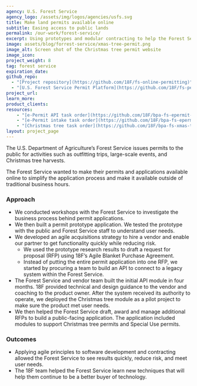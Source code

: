 ```yaml
---
agency: U.S. Forest Service
agency_logo: /assets/img/logos/agencies/usfs.svg
title: Make land permits available online
subtitle: Easing access to public lands
permalink: /our-work/forest-service/
excerpt: Using prototypes and modular contracting to help the Forest Service buy and develop an online permitting system.
image: assets/blog/forrest-service/xmas-tree-permit.png
image_alt: Screen shot of the Christmas tree permit website
image_icon:
project_weight: 8
tag: forest service
expiration_date:
github_repo:
  - "[Project repository](https://github.com/18F/fs-online-permitting)"
  - "[U.S. Forest Service Permit Platform](https://github.com/18F/fs-permit-platform)"
project_url:
learn_more:
product_clients:
resources:
    - "[e-Permit API task order](https://github.com/18F/bpa-fs-epermit-api)"
    - "[e-Permit intake task order](https://github.com/18F/bpa-fs-epermit-intake)"
    - "[Christmas tree task order](https://github.com/18F/bpa-fs-xmas-trees)"
layout: project_page
---
```


The U.S. Department of Agriculture’s Forest Service issues permits to the public for activities such as outfitting trips, large-scale events, and Christmas tree harvests.

The Forest Service wanted to make their permits and applications available online to simplify the application process and make it available outside of traditional business hours.

### Approach
* We conducted workshops with the Forest Service to investigate the business process behind permit applications.
* We then built a permit prototype application. We tested the prototype with the public and Forest Service staff to understand user needs.
* We developed an agile acquisitions strategy to hire a vendor and enable our partner to get functionality quickly while reducing risk.
    * We used the prototype research results to draft a request for proposal (RFP) using 18F’s Agile Blanket Purchase Agreement.
    * Instead of putting the entire permit application into one RFP, we started by procuring a team to build an API to connect to a legacy system within the Forest Service.
* The Forest Service and vendor team built the initial API module in four months. 18F provided technical and design guidance to the vendor and coaching to the product owner. After the system received its authority to operate, we deployed the Christmas tree module as a pilot project to make sure the product met user needs.
* We then helped the Forest Service draft, award and manage additional RFPs to build a public-facing application. The application included modules to support Christmas tree permits and Special Use permits.

### Outcomes
* Applying agile principles to software development and contracting allowed the Forest Service to see results quickly, reduce risk, and meet user needs.
* The 18F team helped the Forest Service learn new techniques that will help them continue to be a better buyer of technology.
